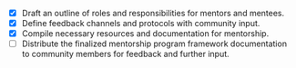 - [x] Draft an outline of roles and responsibilities for mentors and mentees.
- [x] Define feedback channels and protocols with community input.
- [x] Compile necessary resources and documentation for mentorship.
- [ ] Distribute the finalized mentorship program framework documentation to community members for feedback and further input.